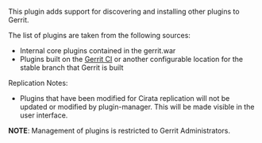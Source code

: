 This plugin adds support for discovering and installing other plugins
to Gerrit.

The list of plugins are taken from the following sources:

- Internal core plugins contained in the gerrit.war
- Plugins built on the [Gerrit CI][1] or another configurable location
  for the stable branch that Gerrit is built

Replication Notes:

- Plugins that have been modified for Cirata replication will not be
  updated or modified by plugin-manager. This will be made visible
  in the user interface.

**NOTE**: Management of plugins is restricted to Gerrit Administrators.

[1]: https://gerrit-ci.gerritforge.com
